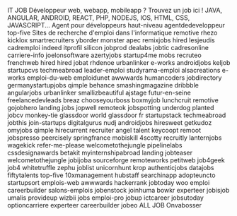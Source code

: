 IT JOB
Développeur web, webapp, mobileapp ? 
Trouvez un job ici ! JAVA, ANGULAR, ANDROID, REACT, PHP, NODEJS, IOS, HTML, CSS, JAVASCRIPT...
Agent pour développeurs haut-niveau
agentdedeveloppeur
top-five
Sites de recherche d'emploi dans l'informatique
remotive
rhezo
kicklox
smartrecruiters
yborder
monster
apec
remixjobs
hired
lesjeudis
cadremploi
indeed
itprofil
silicon
jobprod
dealabs
jobtic
cadresonline
carriere-info
joelonsoftware
azertyjobs
startup4me
mobs
recruteo
frenchweb
hired
hired
jobat
rhdenoe
urbanlinker
e-works
androidjobs
keljob
startupcvs
techmeabroad
leader-emploi
studyrama-emploi
alsacreations
e-works
emploi-du-web
emploidunet
awwwards
humancoders
jobdirectory
germanystartupjobs
qimple
behance
smashingmagazine
dribbble
angularjobs
urbanlinker
smallizbeautiful
ajstage
futur-en-seine
freelancedevleads
breaz
chooseyourboss
boxmyjob
lunchcruit
remotive
gojobhero
landing.jobs
jopwell
remoteok
jobspotting
underdog
planted
jobcv
monkey-tie
glassdoor world
glassdoor fr
startupstack
techmeabroad
jobthis
join-startups
digitalgurus
nudj
androidjobs
hiresweet
getkudoz
omyjobs
qimple
hirecurrent
recruiter
angel
talent
keycoopt
remoot
jobspresso
peercisely
springfrance
mobiskill
4scotty
recruitly
lanternjobs
wagekick
refer-me-please
welcometothejungle
pipelinelabs
cssdesignawards
betakit
myinternshipabroad
landing
jobteaser
welcometothejungle
jobijoba
sourceforge
remoteworks
petitweb
job4geek
job4
whitetruffle
zephu
joblist
unicornhunt
krop
authenticjobs
datajobs
fiftytalents
top-five
10xmanagement
hubstaff
searchinapp
adopteuncto
startupsort
emplois-web
awwwards
hackerrank
jobtoday
woo
emploi
careerbuilder
salons-emplois
jobenstock
joinhuma
bowkr
experteer
jobisjob
umalis
provideup
wizbii
jobs
emploi-pro
jobup
ictcareer
jobsutoday
optioncarriere
experteer
careerbuilder
jobeo
ALL JOB
Onvabosser
